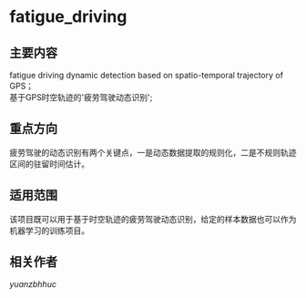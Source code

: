 # fatigue_driving
## **主要内容**
fatigue driving dynamic detection based on spatio-temporal trajectory of GPS；<br>基于GPS时空轨迹的'疲劳驾驶动态识别';<br>
## **重点方向**
疲劳驾驶的动态识别有两个关键点，一是动态数据提取的规则化，二是不规则轨迹区间的驻留时间估计。<br>
## **适用范围**
该项目既可以用于基于时空轨迹的疲劳驾驶动态识别，给定的样本数据也可以作为机器学习的训练项目。<br>
## **相关作者**
*yuanzbhhuc*
